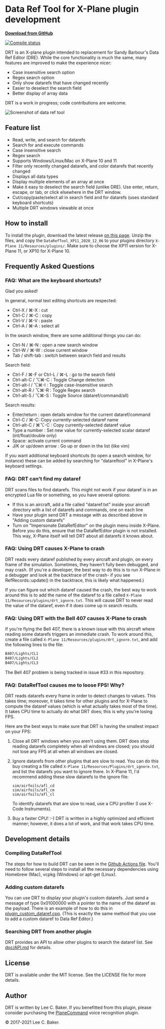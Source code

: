 # Data Ref Tool for X-Plane plugin development

**[Download from GitHub](https://github.com/leecbaker/datareftool/releases)**

[![Compile status](https://github.com/leecbaker/datareftool/workflows/Compile/badge.svg)](https://github.com/leecbaker/datareftool/actions)

DRT is an X-plane plugin intended to replacement for Sandy Barbour's Data Ref Editor (DRE). While the core functionality is much the same, many features are improved to make the experience nicer:

* Case insensitive search option
* Regex search option
* Only show datarefs that have changed recently
* Easier to deselect the search field
* Better display of array data

DRT is a work in progress; code contributions are welcome.

![Screenshot of data ref tool](doc/datareftool.png)

## Feature list

* Read, write, and search for datarefs
* Search for and execute commands
* Case insensitive search
* Regex search
* Supports Windows/Linux/Mac on X-Plane 10 and 11
* Filter only recently changed datarefs, and color datarefs that recently changed
* Displays all data types
* Display multiple elements of an array at once
* Make it easy to deselect the search field (unlike DRE). Use enter, return, escape, or tab, or click elsewhere in the DRT window.
* Cut/copy/paste/select all in search field and for datarefs (uses standard keyboard shortcuts)
* Multiple DRT windows viewable at once

## How to install

To install the plugin, download the latest release [on this page](https://github.com/leecbaker/datareftool/releases). Unzip the files, and copy the `DataRefTool_XP11_2020_12_06` to your plugins directory `X-Plane 11/Resources/plugins/`. Make sure to choose the XP11 version for X-Plane 11, or XP10 for X-Plane 10.

## Frequently Asked Questions

### FAQ: What are the keyboard shortcuts?

Glad you asked!

In general, normal text editing shortcuts are respected:

* Ctrl-X / &#8984;-X : cut
* Ctrl-C / &#8984;-C : copy
* Ctrl-V / &#8984;-V : paste
* Ctrl-A / &#8984;-A : select all

In the search window, there are some additional things you can do:

* Ctrl-N / &#8984;-N : open a new search window
* Ctrl-W / &#8984;-W : close current window
* Tab / shift-tab : switch between search field and results

Search field:

* Ctrl-F / &#8984;-F or Ctrl-L / &#8984;-L : go to the search field
* Ctrl-alt-C / &#8997;&#8984;-C : Toggle Change detection
* Ctrl-alt-I / &#8997;&#8984;-I : Toggle case-Insensitive search
* Ctrl-alt-R / &#8997;&#8984;-R : Toggle Regex search
* Ctrl-alt-S / &#8997;&#8984;-S : Toggle Source (dataref/command/all)

Search results:

* Enter/return : open details window for the current dataref/command
* Ctrl-C / &#8984;-C: Copy currently-selected dataref name
* Ctrl-alt-C / &#8984;&#8997;-C : Copy currently-selected dataref value
* Type a number : Set new value for currently-selected scalar dataref (int/float/double only)
* Space: activate current command
* J/K or up/down arrow : Go up or down in the list (like vim)

If you want additional keyboard shortcuts (to open a search window, for instance) these can be added by searching for "datareftool" in X-Plane's keyboard settings.

### FAQ: DRT can't find my dataref

DRT scans files to find datarefs. This might not work if your dataref is in an encrypted Lua file or something, so you have several options:

* If this is an aircraft, add a file called "dataref.txt" inside your aircraft directory with a list of datarefs and commands, one on each line
* Have your plugin send DRT a message with as described above in "Adding custom datarefs"
* Turn on "Impersonate DataRefEditor" on the plugin menu inside X-Plane. Before you do this, ensure that the DataRefEditor plugin is not installed. This way, X-Plane itself will tell DRT about all datarefs it knows about.

### FAQ: Using DRT causes X-Plane to crash

DRT reads every dataref published by every aircraft and plugin, on every frame of the simulation. Sometimes, they haven't fully been debugged, and may crash. (If you're a developer, the best way to do this is to run X-Plane in a debugger and look at the backtrace of the crash- if you see RefRecords::update() in the backtrace, this is likely what happened.)

If you can figure out which dataref caused the crash, the best way to work around this is to add the name of the dataref to a file called `X-Plane 11/Resources/plugins/drt_ignore.txt`. This will cause DRT to never read the value of the dataref, even if it does come up in search results.

### FAQ: Using DRT with the Bell 407 causes X-Plane to crash

If you're flying the Bell 407, there is a known issue with this aircraft where reading some datarefs triggers an immediate crash. To work around this, create a file called `X-Plane 11/Resources/plugins/drt_ignore.txt`, and add the following lines to the file:

```txt
B407/Lights/CL1
B407/Lights/CL2
B407/Lights/CL3
```

The Bell 407 problem is being tracked in issue #33 in this repository.

### FAQ: DataRefTool causes me to loose FPS! Why?

DRT reads datarefs every frame in order to detect changes to values. This takes time; moreover, it takes time for other plugins and for X-Plane to compute the dataref values (which is what actually takes most of the time). It takes CPU time to actually do what DRT does; this is why you're losing FPS.

Here are the best ways to make sure that DRT is having the smallest impact on your FPS:

1. Close all DRT windows when you aren't using them. DRT does stop reading datarefs completely when all windows are closed; you should not lose any FPS at all when all windows are closed.
2. Ignore datarefs from other plugins that are slow to read. You can do this buy creating a file called `X-Plane 11/Resources/Plugins/drt_ignore.txt`, and list the datarefs you want to ignore there. In X-Plane 11, I'd recommend adding these slow datarefs to the ignore file:

    ```text
    sim/airfoils/afl_cd
    sim/airfoils/afl_cm
    sim/airfoils/afl_cl
    ```

    To identify datarefs that are slow to read, use a CPU profiler (I use X-Code Instruments).

3. Buy a faster CPU! :-) DRT is written in a highly optimized and efficient manner; however, it does a lot of work, and that work takes CPU time.

## Development details

### Compiling DataRefTool

The steps for how to build DRT can be seen in the [Github Actions file](.github/workflows/build.yml). You'll need to follow several steps to install all the necessary dependencies using Homebrew (Mac), vcpkg (Windows) or apt-get (Linux).

### Adding custom datarefs

You can use DRT to display your plugin's custom datarefs. Just send a message of type 0x01000000 with a pointer to the name of the dataref as the payload. There is an example of how to do this in [plugin_custom_dataref.cpp](src/plugin_custom_dataref.cpp). (This is exactly the same method that you use to add a custom dataref to Data Ref Editor.)

### Searching DRT from another plugin

DRT provides an API to allow other plugins to search the dataref list. See [doc/API.md](doc/API.md) for details.

## License

DRT is available under the MIT license. See the LICENSE file for more details.

## Author

DRT is written by Lee C. Baker. If you benefitted from this plugin, please consider purchasing the [PlaneCommand](https://planecommand.com) voice recognition plugin.

&copy; 2017-2021 Lee C. Baker.
